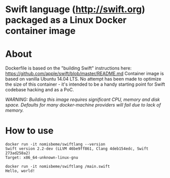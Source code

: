# Swift language (http://swift.org) packaged as a Linux Docker container image

# About
Dockerfile is based on the "building Swift" instructions here: https://github.com/apple/swift/blob/master/README.md
Container image is based on vanilla Ubuntu 14.04 LTS.
No attempt has been made to optimize the size of this container - it's intended to be a handy starting point for Swift codebase hacking and as a PoC.

*WARNING: Building this image requires significant CPU, memory and disk space. Defaults for many docker-machine providers will fail due to lack of memory.*

# How to use

```
docker run -it nomisbeme/swiftlang --version
Swift version 2.2-dev (LLVM 46be9ff861, Clang 4deb154edc, Swift 273ad258a2)
Target: x86_64-unknown-linux-gnu
```

```
docker run -it nomisbeme/swiftlang /main.swift
Hello, world!
```
